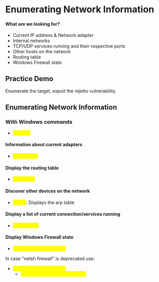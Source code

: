 # Enumerating Network Information

#### What are we looking for?

* Current IP address & Network adapter
* Internal networks
* TCP/UDP services running and their respective ports
* Other hosts on the network
* Routing table
* Windows Firewall state

## Practice Demo

Enumerate the target, expoit the rejetto vulnerability.

## Enumerating Network Information

### With Windows commands

* <mark style="color:yellow;">ipconfig</mark>

#### Information about current adapters

* <mark style="color:yellow;">ipconfig /all</mark>

#### Display the routing table

* <mark style="color:yellow;">route print</mark>

#### Discover other devices on the network

* <mark style="color:yellow;">arp -a</mark>: Displays the arp table

#### Display a list of current connection/services running

* <mark style="color:yellow;">netstat -ano</mark>

#### Display Windows Firewall state

* <mark style="color:yellow;">netsh firewall show state</mark>

In case "netsh firewall" is deprecated use:

* <mark style="color:yellow;">netsh advfirewall firewall</mark>
  * <mark style="color:yellow;">netsh advfirewall firewall show</mark>
